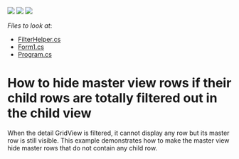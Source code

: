 <!-- default badges list -->
![](https://img.shields.io/endpoint?url=https://codecentral.devexpress.com/api/v1/VersionRange/128629086/13.1.4%2B)
[![](https://img.shields.io/badge/Open_in_DevExpress_Support_Center-FF7200?style=flat-square&logo=DevExpress&logoColor=white)](https://supportcenter.devexpress.com/ticket/details/E3747)
[![](https://img.shields.io/badge/📖_How_to_use_DevExpress_Examples-e9f6fc?style=flat-square)](https://docs.devexpress.com/GeneralInformation/403183)
<!-- default badges end -->
<!-- default file list -->
*Files to look at*:

* [FilterHelper.cs](./CS/E3747CS/FilterHelper.cs)
* [Form1.cs](./CS/E3747CS/Form1.cs)
* [Program.cs](./CS/E3747CS/Program.cs)
<!-- default file list end -->
# How to hide master view rows if their child rows are totally filtered out in the child view


<p>When the detail GridView is filtered, it cannot display any row but its master row is still visible. This example demonstrates how to make the master view hide master rows that do not contain any child row.</p>


<br/>


